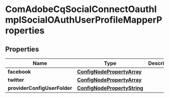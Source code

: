 

# ComAdobeCqSocialConnectOauthImplSocialOAuthUserProfileMapperProperties

## Properties

Name | Type | Description | Notes
------------ | ------------- | ------------- | -------------
**facebook** | [**ConfigNodePropertyArray**](ConfigNodePropertyArray.md) |  |  [optional]
**twitter** | [**ConfigNodePropertyArray**](ConfigNodePropertyArray.md) |  |  [optional]
**providerConfigUserFolder** | [**ConfigNodePropertyString**](ConfigNodePropertyString.md) |  |  [optional]



